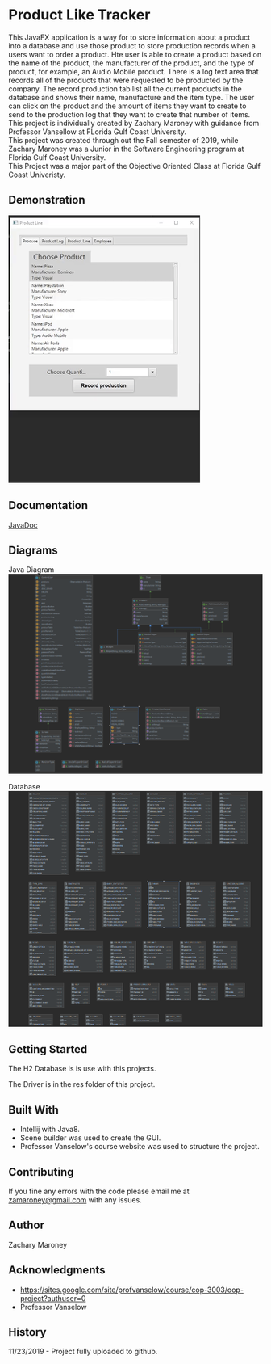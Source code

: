 # Product Like Tracker

This JavaFX application is a way for to store information about a product into a database and use those product to store production records when a users want to order a product. Hte user is able to create a product based on the name of the product, the manufacturer of the product, and the type of product, for example, an Audio Mobile product. There is a log text area that records all of the products that were requested to be producted by the company. The record production tab list all the current products in the database and shows their name, manufacture and the item type. The user can click on the product and the amount of items they want to create to send to the production log that they want to create that number of items.<br />
This project is individually created by Zachary Maroney with guidance from Professor Vansellow at FLorida Gulf Coast University.<br />
This project was created through out the Fall semester of 2019, while Zachary Maroney was a Junior in the Software Engineering program at Florida Gulf Coast University.<br />
This Project was a major part of the Objective Oriented Class at Florida Gulf Coast Univeristy.<br />

## Demonstration

![gif](docs/productlinegif.gif) 

## Documentation

[JavaDoc](http://localhost:63342/ProductLineTracker/docs/zamaroney/github/io/package-summary.html)

## Diagrams
Java Diagram
 ![IMAGE](docs/ProdLineDiagram.PNG)

 Database 
 ![IMAGE](docs/DatabaseDiagram.PNG)
 

## Getting Started

The H2 Database is is use with this projects.

The Driver is in the res folder of this project.

## Built With

* Intellij with Java8.
* Scene builder was used to create the GUI.
* Professor Vanselow's course website was used to structure the project.

## Contributing

If you fine any errors with the code please email me at zamaroney@gmail.com with any issues.

## Author

Zachary Maroney

## Acknowledgments

* https://sites.google.com/site/profvanselow/course/cop-3003/oop-project?authuser=0
* Professor Vanselow

## History

11/23/2019 - Project fully uploaded to github.